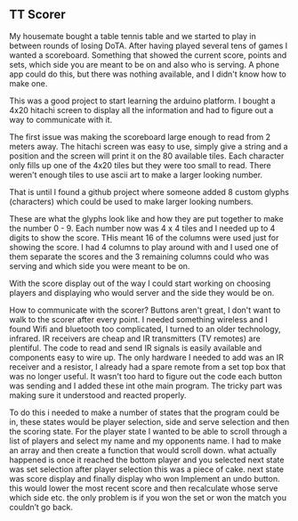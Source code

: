 ## TT Scorer
My housemate bought a table tennis table and we started to play  in between rounds of losing DoTA.
After having played several tens of games I wanted a scoreboard. Something that showed the current score, points and sets, which side you are meant to be on and also who is serving. A phone app could do this, but there was nothing available, and I didn't know how to make one. 
 
This was a good project to start learning the arduino platform. I bought a 4x20 hitachi screen to display all the information and had to figure out a way to communicate with it. 

The first issue was making the scoreboard large enough to read from 2 meters away. The hitachi screen was easy to use, simply give a string and a position and the screen will print it on the 80 available tiles. Each character only fills up one of the 4x20 tiles but they were too small to read. There weren't enough tiles to use ascii art to make a larger looking number.

That is until I found a github project where someone added 8 custom glyphs (characters) which could be used to make larger looking numbers. 

These are what the glyphs look like and how they are put together to make the number 0 - 9. Each number now was 4 x 4 tiles and I needed up to 4 digits to show the score. THis meant 16 of the columns were used just for showing the score. I had 4 columns to play around with and I used one of them separate the scores and the 3 remaining columns could who was serving and which side you were meant to be on. 

With the score display out of the way I could start working on choosing players and displaying who would server and the side they would be on.

How to communicate with the scorer? Buttons aren't great, I don't want to walk to the scorer after every point. I needed something wireless and I found Wifi and bluetooth too complicated, I turned to an older technology, infrared. IR receivers are cheap and IR transmitters (TV remotes) are plentiful. The code to read and send IR signals is easily available and components easy to wire up. The only hardware I needed to add was an IR receiver and a resistor, I already had a spare remote from a set top box that was no longer useful. It wasn't too hard to figure out the code each button was sending and I added these int othe main program. The tricky part was making sure it understood and reacted properly. 

To do this i needed to make a number of states that the program could be in, these states would be player selection, side and serve selection and then the scoring state. 
For the player state I wanted to be able to scroll through a list of players and select my name and my opponents name. I had to make an array and then create a function that would scroll down. what actually happened is once it reached the bottom player and you selected  next state was set selection after player selection this was a piece of cake.
next state was score display and finally display who won 
Implement an undo button. this would lower the most recent score and then recalculate whose serve which side etc. the only problem is if you won the set or won the match you couldn’t go back.
 
